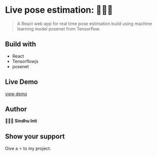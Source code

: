 # Live pose estimation: 🏃🏻‍♂️

> A React web app for real time pose estimation build using machine learning model posenet from Tensorflow.

## Build with 
- React
- Tensorflowjs
- posenet

## Live Demo

[view demo]()


## Author 

👩🏻‍💻  **Sindhu Inti**

## Show your support

Give a ⭐ to my project.
